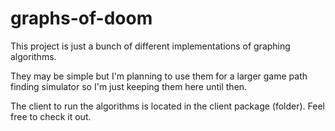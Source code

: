 # graphs-of-doom
This project is just a bunch of different implementations of graphing algorithms.

They may be simple but I'm planning to use them for a larger game path finding simulator so I'm just keeping them here until then.

The client to run the algorithms is located in the client package (folder). Feel free to check it out.
